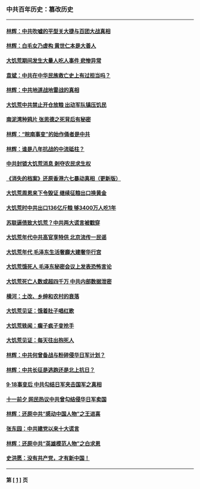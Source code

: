 ### 中共百年历史：篡改历史
---
#### [林辉：中共吹嘘的平型关大捷与百团大战真相](../../pages/nf1176115/n8868761.md) 
#### [林辉：白毛女乃虚构 黄世仁本是大善人](../../pages/nf1176115/n8864551.md) 
#### [大饥荒期间发生大量人吃人事件 悲惨异常](../../pages/nf1176115/n8863360.md) 
#### [袁斌：中共在中华民族救亡史上有过担当吗？](../../pages/nf1176115/n8860506.md) 
#### [林辉：中共地道战地雷战的真相](../../pages/nf1176115/n8848013.md) 
#### [大饥荒中共禁止开仓放粮 出动军队镇压饥民](../../pages/nf1176115/n8851944.md) 
#### [南泥湾种鸦片 张思德之死背后有秘密](../../pages/nf1176115/n8844339.md) 
#### [林辉：“皖南事变”的始作俑者是中共](../../pages/nf1176115/n8840623.md) 
#### [林辉：谁是八年抗战的中流砥柱？](../../pages/nf1176115/n8836589.md) 
#### [中共封锁大饥荒消息 剥夺农民求生权](../../pages/nf1176115/n8835483.md) 
#### [《消失的档案》还原香港六七暴动真相（更新版）](../../pages/nf1176115/n8833714.md) 
#### [大饥荒周恩来下令毁证 继续征粮出口换黄金](../../pages/nf1176115/n8828308.md) 
#### [大饥荒时中共出口136亿斤粮 够3400万人吃1年](../../pages/nf1176115/n8822378.md) 
#### [苏联逼债致大饥荒？中共两大谎言被戳穿](../../pages/nf1176115/n8818768.md) 
#### [大饥荒年代中共高官享特供 北京流传一民谣](../../pages/nf1176115/n8810787.md) 
#### [大饥荒年代 毛泽东生活奢靡大建奢华行宫](../../pages/nf1176115/n8807341.md) 
#### [大饥荒饿死人 毛泽东秘密会议上发表恐怖言论](../../pages/nf1176115/n8797603.md) 
#### [大饥荒死亡人数或超四千万 中共内部数据泄密](../../pages/nf1176115/n8788821.md) 
#### [横河：土改、乡绅和农村的衰落](../../pages/nf1176115/n8790234.md) 
#### [大饥荒见证：饿着肚子唱红歌](../../pages/nf1176115/n8780116.md) 
#### [大饥荒轶闻：瘸子疯子变抢手](../../pages/nf1176115/n8780081.md) 
#### [大饥荒见证：每天往出抱死人](../../pages/nf1176115/n8780029.md) 
#### [林辉：中共何曾备战与粉碎侵华日军计划？](../../pages/nf1176115/n8759070.md) 
#### [林辉：中共长征是逃跑还是北上抗日？](../../pages/nf1176115/n8718425.md) 
#### [9‧18事变后 中共勾结日军夹击国军之真相](../../pages/nf1176115/n8689794.md) 
#### [十一前夕 网民热议中共曾勾结侵华日军卖国](../../pages/nf1176115/n8354826.md) 
#### [林辉：还原中共“感动中国人物”之王进喜](../../pages/nf1176115/n8286793.md) 
#### [张东园：中共建党以来十大谎言](../../pages/nf1176115/n8057149.md) 
#### [林辉：还原中共“英雄模范人物”之白求恩](../../pages/nf1176115/n7986316.md) 
#### [史洪愿：没有共产党，才有新中国！](../../pages/nf1176115/n3982302.md) 

---
#### 第 [ [1](./1.md) ] 页
